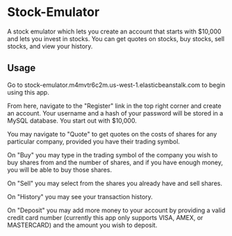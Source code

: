 # Stock-Emulator
A stock emulator which lets you create an account that starts with $10,000 and lets you invest in stocks. You can get quotes on stocks, buy stocks, sell stocks, and view your history.

<h2> Usage </h2>
Go to stock-emulator.m4mvtr6c2m.us-west-1.elasticbeanstalk.com to begin using this app.

From here, navigate to the "Register" link in the top right corner and create an account.
Your username and a hash of your password will be stored in a MySQL database. You start out with $10,000.

You may navigate to "Quote" to get quotes on the costs of shares for any particular company, provided you have their trading symbol.

On "Buy" you may type in the trading symbol of the company you wish to buy shares from and the number of shares, and if you have enough money, you will be able to buy those shares.

On "Sell" you may select from the shares you already have and sell shares.

On "History" you may see your transaction history.

On "Deposit" you may add more money to your account by providing a valid credit card number (currently this app only supports VISA, AMEX, or MASTERCARD) and the amount you wish to deposit.
